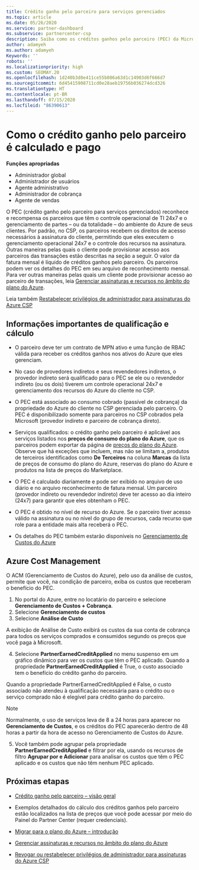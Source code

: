 ```yaml
---
title: Crédito ganho pelo parceiro para serviços gerenciados
ms.topic: article
ms.date: 05/26/2020
ms.service: partner-dashboard
ms.subservice: partnercenter-csp
description: Saiba como os créditos ganhos pelo parceiro (PEC) da Microsoft para serviços gerenciados são calculados e pagos, e como verificar se você se qualifica.
author: adamyeh
ms.author: adamyeh
Keywords: ''
robots: ''
ms.localizationpriority: high
ms.custom: SEOMAY.20
ms.openlocfilehash: 1d240b3d8e411ce55b086a63d1c14903d6f666d7
ms.sourcegitcommit: 6d45415908711cd0e28aeb19756b036274dcd326
ms.translationtype: HT
ms.contentlocale: pt-BR
ms.lasthandoff: 07/15/2020
ms.locfileid: "86390613"
---
```

# <a name="how-the-partner-earned-credit-is-calculated-and-paid"></a>Como o crédito ganho pelo parceiro é calculado e pago

**Funções apropriadas**

- Administrador global
- Administrador de usuários
- Agente administrativo
- Administrador de cobrança
- Agente de vendas

O PEC (crédito ganho pelo parceiro para serviços gerenciados) reconhece e recompensa os parceiros que têm o controle operacional de TI 24x7 e o gerenciamento de partes – ou da totalidade – do ambiente do Azure de seus clientes. Por padrão, no CSP, os parceiros recebem os direitos de acesso necessários à assinatura do cliente, permitindo que eles executem o gerenciamento operacional 24x7 e o controle dos recursos na assinatura. Outras maneiras pelas quais o cliente pode provisionar acesso aos parceiros das transações estão descritas na seção a seguir. O valor da fatura mensal é líquido de créditos ganhos pelo parceiro. Os parceiros podem ver os detalhes do PEC em seu arquivo de reconhecimento mensal. Para ver outras maneiras pelas quais um cliente pode provisionar acesso ao parceiro de transações, leia [Gerenciar assinaturas e recursos no âmbito do plano do Azure](azure-plan-manage.md).

Leia também [Restabelecer privilégios de administrador para assinaturas do Azure CSP](revoke-reinstate-csp.md)

## <a name="important-eligibility-and-calculation-information"></a>Informações importantes de qualificação e cálculo

- O parceiro deve ter um contrato de MPN ativo e uma função de RBAC válida para receber os créditos ganhos nos ativos do Azure que eles gerenciam. 

- No caso de provedores indiretos e seus revendedores indiretos, o provedor indireto será qualificado para o PEC se ele ou o revendedor indireto (ou os dois) tiverem um controle operacional 24x7 e gerenciamento dos recursos do Azure do cliente no CSP.

- O PEC está associado ao consumo cobrado (passível de cobrança) da propriedade do Azure do cliente no CSP gerenciada pelo parceiro. O PEC é disponibilizado somente para parceiros no CSP cobrados pela Microsoft (provedor indireto e parceiro de cobrança direto). 

- Serviços qualificados: o crédito ganho pelo parceiro é aplicável aos serviços listados nos **preços de consumo do plano do Azure**, que os parceiros podem exportar da página de [preços do plano do Azure](https://partner.microsoft.com/commerce/sales). Observe que há exceções que incluem, mas não se limitam a, produtos de terceiros identificados como **De Terceiros** na coluna **Marcas** da lista de preços de consumo do plano do Azure, reservas do plano do Azure e produtos na lista de preços do Marketplace.

- O PEC é calculado diariamente e pode ser exibido no arquivo de uso diário e no arquivo reconhecimento de fatura mensal. Um parceiro (provedor indireto ou revendedor indireto) deve ter acesso ao dia inteiro (24x7) para garantir que eles obtenham o PEC.  

- O PEC é obtido no nível de recurso do Azure. Se o parceiro tiver acesso válido na assinatura ou no nível do grupo de recursos, cada recurso que role para a entidade mais alta receberá o PEC.  

- Os detalhes do PEC também estarão disponíveis no [Gerenciamento de Custos do Azure](https://go.microsoft.com/fwlink/?linkid=2106482)

## <a name="azure-cost-management"></a>Azure Cost Management

 O ACM (Gerenciamento de Custos do Azure), pelo uso da análise de custos, permite que você, na condição de parceiro, exiba os custos que receberam o benefício do PEC.  

1. No portal do Azure, entre no locatário do parceiro e selecione **Gerenciamento de Custos + Cobrança**.
2.  Selecione **Gerenciamento de custos**
3.  Selecione **Análise de Custo**

A exibição de Análise de Custo exibirá os custos da sua conta de cobrança para todos os serviços comprados e consumidos segundo os preços que você paga à Microsoft.

4.  Selecione **PartnerEarnedCreditApplied** no menu suspenso em um gráfico dinâmico para ver os custos que têm o PEC aplicado. Quando a propriedade **PartnerEarnedCreditApplied** é True, o custo associado tem o benefício do crédito ganho do parceiro. 

Quando a propriedade PartnerEarnedCreditApplied é False, o custo associado não atendeu à qualificação necessária para o crédito ou o serviço comprado não é elegível para crédito ganho do parceiro.

>[!NOTE] 
>Normalmente, o uso de serviços leva de 8 a 24 horas para aparecer no **Gerenciamento de Custos**, e os créditos do PEC aparecerão dentro de 48 horas a partir da hora de acesso no Gerenciamento de Custos do Azure.

5. Você também pode agrupar pela propriedade **PartnerEarnedCreditApplied** e filtrar por ela, usando os recursos de filtro **Agrupar por e Adicionar** para analisar os custos que têm o PEC aplicado e os custos que não têm nenhum PEC aplicado.

## <a name="next-steps"></a>Próximas etapas

- [Crédito ganho pelo parceiro – visão geral](partner-earned-credit.md)

- Exemplos detalhados do cálculo dos créditos ganhos pelo parceiro estão localizados na lista de preços que você pode acessar por meio do Painel do Partner Center (requer credenciais).

- [Migrar para o plano do Azure – introdução](azure-plan-get-started.md)

- [Gerenciar assinaturas e recursos no âmbito do plano do Azure](azure-plan-manage.md)

- [Revogar ou restabelecer privilégios de administrador para assinaturas do Azure CSP ](revoke-reinstate-csp.md)

